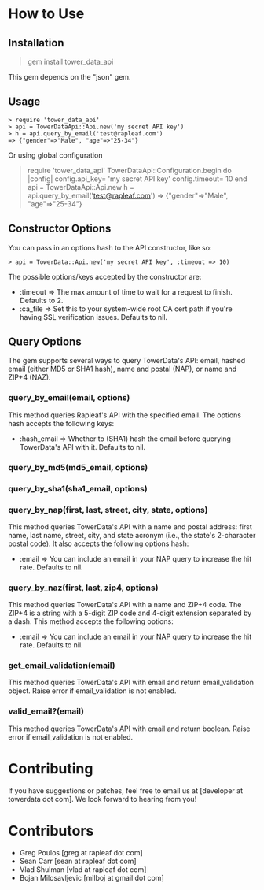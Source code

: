 How to Use
==========

Installation
------------
> gem install tower_data_api

This gem depends on the "json" gem.

Usage
-----
    > require 'tower_data_api'
    > api = TowerDataApi::Api.new('my secret API key')
    > h = api.query_by_email('test@rapleaf.com')
    => {"gender"=>"Male", "age"=>"25-34"}

Or using global configuration

> require 'tower_data_api'
> TowerDataApi::Configuration.begin do |config|
>   config.api_key= 'my secret API key'
>   config.timeout= 10 
> end
> api = TowerDataApi::Api.new
> h = api.query_by_email('test@rapleaf.com')
=> {"gender"=>"Male", "age"=>"25-34"}



Constructor Options
-------------------
You can pass in an options hash to the API constructor, like so:

    > api = TowerData::Api.new('my secret API key', :timeout => 10)

The possible options/keys accepted by the constructor are:

 - :timeout => The max amount of time to wait for a request to finish. Defaults to 2.
 - :ca_file => Set this to your system-wide root CA cert path if you're having SSL verification issues. Defaults to nil.
 
Query Options
-------------
The gem supports several ways to query TowerData's API: email, hashed email (either MD5 or SHA1 hash), name and postal (NAP), or name and ZIP+4 (NAZ).

### query_by_email(email, options)

This method queries Rapleaf's API with the specified email. The options hash accepts the following keys:

 - :hash_email    => Whether to (SHA1) hash the email before querying TowerData's API with it. Defaults to nil.

### query_by_md5(md5_email, options)
### query_by_sha1(sha1_email, options)

### query_by_nap(first, last, street, city, state, options)

This method queries TowerData's API with a name and postal address: first name, last name, street, city, and state acronym (i.e., the state's 2-character postal code). It also accepts the following options hash:

 - :email          => You can include an email in your NAP query to increase the hit rate. Defaults to nil.

### query_by_naz(first, last, zip4, options)

This method queries TowerData's API with a name and ZIP+4 code. The ZIP+4 is a string with a 5-digit ZIP code and 4-digit extension separated by a dash. This method accepts the following options:

 - :email          => You can include an email in your NAP query to increase the hit rate. Defaults to nil.

### get_email_validation(email)

This method queries TowerData's API with email and return email_validation object. Raise error if email_validation is not enabled. 

### valid_email?(email)

This method queries TowerData's API with email and return boolean. Raise error if email_validation is not enabled. 


Contributing
============
If you have suggestions or patches, feel free to email us at
[developer at towerdata dot com]. We look forward to hearing from you!


Contributors
============
 - Greg Poulos [greg at rapleaf dot com]
 - Sean Carr [sean at rapleaf dot com]
 - Vlad Shulman [vlad at rapleaf dot com]
 - Bojan Milosavljevic [milboj at gmail dot com]
